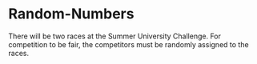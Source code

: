 # Random-Numbers
There will be two races at the Summer University Challenge. For competition to be fair, the competitors must be randomly assigned to the races.
